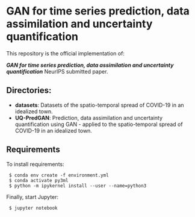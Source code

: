 # GAN for time series prediction, data assimilation and uncertainty quantification

This repository is the official implementation of: 

***GAN for time series prediction, data assimilation and uncertainty quantification*** NeurIPS submitted paper.

## Directories:

- **datasets**: Datasets of the spatio-temporal spread of COVID-19 in an idealized town. 
- **UQ-PredGAN**: Prediction, data assimilation and uncertainty quantification using GAN - applied to the spatio-temporal spread of COVID-19 in an idealized town.

## Requirements

To install requirements:

```setup
 $ conda env create -f environment.yml 
 $ conda activate py3ml
 $ python -m ipykernel install --user --name=python3
```

Finally, start Jupyter:

```start
 $ jupyter notebook
```

